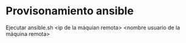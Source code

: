 # Provisonamiento ansible

Ejecutar ansible.sh <ip de la máquian remota> <nombre usuario de la máquina remota> <archivo pem>
